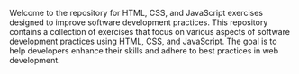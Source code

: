 Welcome to the repository for HTML, CSS, and JavaScript exercises designed to improve software development practices.
This repository contains a collection of exercises that focus on various aspects of software development practices using HTML, CSS, and JavaScript. The goal is to help developers enhance their skills and adhere to best practices in web development.


